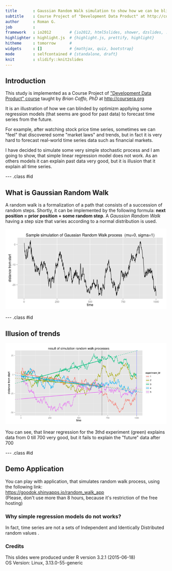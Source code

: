 ```yaml
---
title       : Gaussian Random Walk simulation to show how we can be blinded
subtitle    : Course Project of "Development Data Product" at http://coursera.org
author      : Roman G.
job         : 
framework   : io2012        # {io2012, html5slides, shower, dzslides, ...}
highlighter : highlight.js  # {highlight.js, prettify, highlight}
hitheme     : tomorrow      # 
widgets     : []            # {mathjax, quiz, bootstrap}
mode        : selfcontained # {standalone, draft}
knit        : slidify::knit2slides
---
```




## Introduction

This study is implemented  as a Course Project of ["Development Data Product" course](https://www.coursera.org/course/devdataprod) taught by *Brian Caffo, PhD* at <http://coursera.org>    


It is an illustration of how we can blinded by optimizm appllying some regression models (that seems are good for past data)  to forecast time series from the future.

For example, after watching stock price time series, sometimes we can "feel" that discovered some "market laws"  and trends, but in fact it is very hard to forecast real-world time series data such as financial markets. 

I have decided to simulate some very simple stochastic process and I am going to show, that simple linear regression model does not work. As an others models it can explain past data very good, but it is illusion that it explain all time series.

--- .class #id 

## What is Gaussian Random Walk

A random walk is a formalization of a path that consists of a succession of random steps. Shortly, it can be implemented by the following formula:  **next position = prior position + some random step**.  A *Gaussion Random Walk* having a step size that varies according to a normal distribution is used.

![plot of chunk unnamed-chunk-1](figure/unnamed-chunk-1-1.png) 

--- .class #id 

## Illusion of trends

![plot of chunk unnamed-chunk-2](figure/unnamed-chunk-2-1.png) 

You can see, that  linear regression for the 3thd experiment (green) explains data from  0 till 700 very good, but it fails to explain the "future" data after 700

--- .class #id 


## Demo Application

You can play with application, that simulates random walk process, using the following link:  
https://goodok.shinyapps.io/random_walk_app  
(Please, don't use more than 8 hours, because it's restriction of the free hosting)

### Why simple regression models do not works?
In fact, time series are not a sets of Independent and Identically Distributed random values .

### Credits

This slides were produced under
R version 3.2.1 (2015-06-18)  
OS Version: Linux, 3.13.0-55-generic






